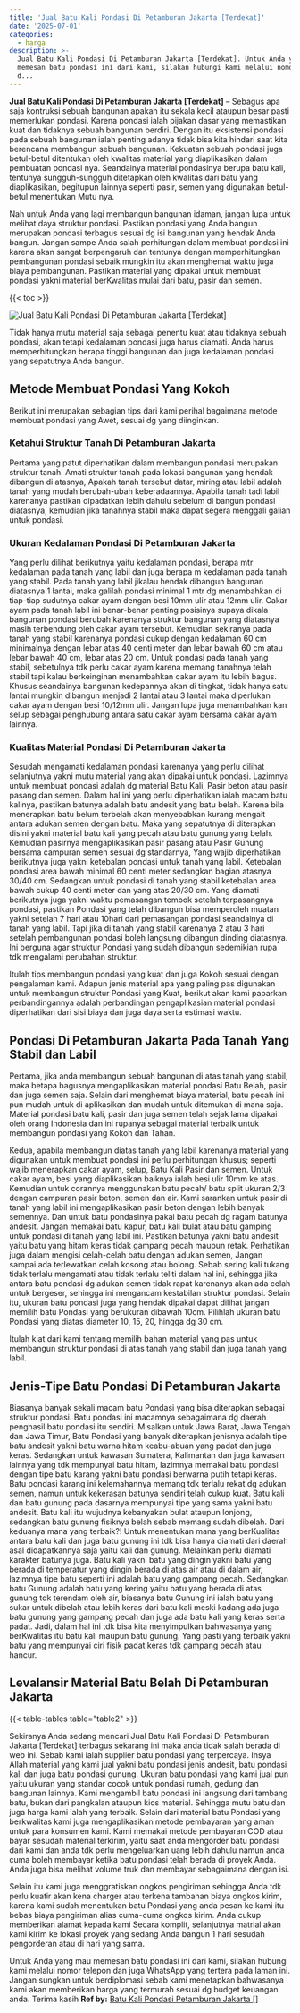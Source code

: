 ```yaml
---
title: 'Jual Batu Kali Pondasi Di Petamburan Jakarta [Terdekat]'
date: '2025-07-01'
categories:
  - harga
description: >-
  Jual Batu Kali Pondasi Di Petamburan Jakarta [Terdekat]. Untuk Anda yang mau
  memesan batu pondasi ini dari kami, silakan hubungi kami melalui nomor telepon
  d...
---
```


**Jual Batu Kali Pondasi Di Petamburan Jakarta \[Terdekat\]** – Sebagus apa saja kontruksi sebuah bangunan apakah itu sekala kecil ataupun besar pasti memerlukan pondasi. Karena pondasi ialah pijakan dasar yang memastikan kuat dan tidaknya sebuah bangunan berdiri. Dengan itu eksistensi pondasi pada sebuah bangunan ialah penting adanya tidak bisa kita hindari saat kita berencana membangun sebuah bangunan. Kekuatan sebuah pondasi juga betul-betul ditentukan oleh kwalitas material yang diaplikasikan dalam pembuatan pondasi nya. Seandainya material pondasinya berupa batu kali, tentunya sungguh-sungguh ditetapkan oleh kwalitas dari batu yang diaplikasikan, begitupun lainnya seperti pasir, semen yang digunakan betul-betul menentukan Mutu nya.

Nah untuk Anda yang lagi membangun bangunan idaman, jangan lupa untuk melihat daya struktur pondasi. Pastikan pondasi yang Anda bangun merupakan pondasi terbagus sesuai dg isi bangunan yang hendak Anda bangun. Jangan sampe Anda salah perhitungan dalam membuat pondasi ini karena akan sangat berpengaruh dan tentunya dengan memperhitungkan pembangunan pondasi sebaik mungkin itu akan menghemat waktu juga biaya pembangunan. Pastikan material yang dipakai untuk membuat pondasi yakni material berKwalitas mulai dari batu, pasir dan semen.

{{< toc >}}

![Jual Batu Kali Pondasi Di Petamburan Jakarta [Terdekat]](/images/jual-batu-kali-11.png)

Tidak hanya mutu material saja sebagai penentu kuat atau tidaknya sebuah pondasi, akan tetapi kedalaman pondasi juga harus diamati. Anda harus memperhitungkan berapa tinggi bangunan dan juga kedalaman pondasi yang sepatutnya Anda bangun.

## Metode Membuat Pondasi Yang Kokoh

Berikut ini merupakan sebagian tips dari kami perihal bagaimana metode membuat pondasi yang Awet, sesuai dg yang diinginkan.

### Ketahui Struktur Tanah Di Petamburan Jakarta

Pertama yang patut diperhatikan dalam membangun pondasi merupakan struktur tanah. Amati struktur tanah pada lokasi bangunan yang hendak dibangun di atasnya, Apakah tanah tersebut datar, miring atau labil adalah tanah yang mudah berubah-ubah keberadaannya. Apabila tanah tadi labil karenanya pastikan dipadatkan lebih dahulu sebelum di bangun pondasi diatasnya, kemudian jika tanahnya stabil maka dapat segera menggali galian untuk pondasi.

### Ukuran Kedalaman Pondasi Di Petamburan Jakarta

Yang perlu dilihat berikutnya yaitu kedalaman pondasi, berapa mtr kedalaman pada tanah yang labil dan juga berapa m kedalaman pada tanah yang stabil. Pada tanah yang labil jikalau hendak dibangun bangunan diatasnya 1 lantai, maka galilah pondasi minimal 1 mtr dg menambahkan di tiap-tiap sudutnya cakar ayam dengan besi 10mm ulir atau 12mm ulir. Cakar ayam pada tanah labil ini benar-benar penting posisinya supaya dikala bangunan pondasi berubah karenanya struktur bangunan yang diatasnya masih terbendung oleh cakar ayam tersebut. Kemudian sekiranya pada tanah yang stabil karenanya pondasi cukup dengan kedalaman 60 cm minimalnya dengan lebar atas 40 centi meter dan lebar bawah 60 cm atau lebar bawah 40 cm, lebar atas 20 cm. Untuk pondasi pada tanah yang stabil, sebetulnya tdk perlu cakar ayam karena memang tanahnya telah stabil tapi kalau berkeinginan menambahkan cakar ayam itu lebih bagus. Khusus seandainya bangunan kedepannya akan di tingkat, tidak hanya satu lantai mungkin dibangun menjadi 2 lantai atau 3 lantai maka diperlukan cakar ayam dengan besi 10/12mm ulir. Jangan lupa juga menambahkan kan selup sebagai penghubung antara satu cakar ayam bersama cakar ayam lainnya.

### Kualitas Material Pondasi Di Petamburan Jakarta

Sesudah mengamati kedalaman pondasi karenanya yang perlu dilihat selanjutnya yakni mutu material yang akan dipakai untuk pondasi. Lazimnya untuk membuat pondasi adalah dg material Batu Kali, Pasir beton atau pasir pasang dan semen. Dalam hal ini yang perlu diperhatikan ialah macam batu kalinya, pastikan batunya adalah batu andesit yang batu belah. Karena bila menerapkan batu belum terbelah akan menyebabkan kurang mengait antara adukan semen dengan batu. Maka yang sepatutnya di diterapkan disini yakni material batu kali yang pecah atau batu gunung yang belah. Kemudian pasirnya mengaplikasikan pasir pasang atau Pasir Gunung bersama campuran semen sesuai dg standarnya, Yang wajib diperhatikan berikutnya juga yakni ketebalan pondasi untuk tanah yang labil. Ketebalan pondasi area bawah minimal 60 centi meter sedangkan bagian atasnya 30/40 cm. Sedangkan untuk pondasi di tanah yang stabil ketebalan area bawah cukup 40 centi meter dan yang atas 20/30 cm. Yang diamati berikutnya juga yakni waktu pemasangan tembok setelah terpasangnya pondasi, pastikan Pondasi yang telah dibangun bisa memperoleh muatan yakni setelah 7 hari atau 10hari dari pemasangan pondasi seandainya di tanah yang labil. Tapi jika di tanah yang stabil karenanya 2 atau 3 hari setelah pembangunan pondasi boleh langsung dibangun dinding diatasnya. Ini berguna agar struktur Pondasi yang sudah dibangun sedemikian rupa tdk mengalami perubahan struktur.

Itulah tips membangun pondasi yang kuat dan juga Kokoh sesuai dengan pengalaman kami. Adapun jenis material apa yang paling pas digunakan untuk membangun struktur Pondasi yang Kuat, berikut akan kami paparkan perbandingannya adalah perbandingan pengaplikasian material pondasi diperhatikan dari sisi biaya dan juga daya serta estimasi waktu.

## Pondasi Di Petamburan Jakarta Pada Tanah Yang Stabil dan Labil

Pertama, jika anda membangun sebuah bangunan di atas tanah yang stabil, maka betapa bagusnya mengaplikasikan material pondasi Batu Belah, pasir dan juga semen saja. Selain dari menghemat biaya material, batu pecah ini pun mudah untuk di aplikasikan dan mudah untuk ditemukan di mana saja. Material pondasi batu kali, pasir dan juga semen telah sejak lama dipakai oleh orang Indonesia dan ini rupanya sebagai material terbaik untuk membangun pondasi yang Kokoh dan Tahan.

Kedua, apabila membangun diatas tanah yang labil karenanya material yang digunakan untuk membuat pondasi ini perlu perhitungan khusus; seperti wajib menerapkan cakar ayam, selup, Batu Kali Pasir dan semen. Untuk cakar ayam, besi yang diaplikasikan baiknya ialah besi ulir 10mm ke atas. Kemudian untuk corannya menggunakan batu pecah/ batu split ukuran 2/3 dengan campuran pasir beton, semen dan air. Kami sarankan untuk pasir di tanah yang labil ini mengaplikasikan pasir beton dengan lebih banyak semennya. Dan untuk batu pondasinya pakai batu pecah dg ragam batunya andesit. Jangan memakai batu kapur, batu kali bulat atau batu gamping untuk pondasi di tanah yang labil ini. Pastikan batunya yakni batu andesit yaitu batu yang hitam keras tidak gampang pecah maupun retak. Perhatikan juga dalam mengisi celah-celah batu dengan adukan semen, Jangan sampai ada terlewatkan celah kosong atau bolong. Sebab sering kali tukang tidak terlalu mengamati atau tidak terlalu teliti dalam hal ini, sehingga jika antara batu pondasi dg adukan semen tidak rapat karenanya akan ada celah untuk bergeser, sehingga ini mengancam kestabilan struktur pondasi. Selain itu, ukuran batu pondasi juga yang hendak dipakai dapat dilihat jangan memilih batu Pondasi yang berukuran dibawah 10cm. Pilihlah ukuran batu Pondasi yang diatas diameter 10, 15, 20, hingga dg 30 cm.

Itulah kiat dari kami tentang memilih bahan material yang pas untuk membangun struktur pondasi di atas tanah yang stabil dan juga tanah yang labil.

## Jenis-Tipe Batu Pondasi Di Petamburan Jakarta

Biasanya banyak sekali macam batu Pondasi yang bisa diterapkan sebagai struktur pondasi. Batu pondasi ini macamnya sebagaimana dg daerah penghasil batu pondasi itu sendiri. Misalkan untuk Jawa Barat, Jawa Tengah dan Jawa Timur, Batu Pondasi yang banyak diterapkan jenisnya adalah tipe batu andesit yakni batu warna hitam keabu-abuan yang padat dan juga keras. Sedangkan untuk kawasan Sumatera, Kalimantan dan juga kawasan lainnya yang tdk mempunyai batu hitam, lazimnya memakai batu pondasi dengan tipe batu karang yakni batu pondasi berwarna putih tetapi keras. Batu pondasi karang ini kelemahannya memang tdk terlalu rekat dg adukan semen, namun untuk kekerasan batunya sendiri telah cukup kuat. Batu kali dan batu gunung pada dasarnya mempunyai tipe yang sama yakni batu andesit. Batu kali itu wujudnya kebanyakan bulat ataupun lonjong, sedangkan batu gunung fisiknya belah sebab memang sudah dibelah. Dari keduanya mana yang terbaik?! Untuk menentukan mana yang berKualitas antara batu kali dan juga batu gunung ini tdk bisa hanya diamati dari daerah asal didapatkannya saja yaitu kali dan gunung. Melainkan perlu diamati karakter batunya juga. Batu kali yakni batu yang dingin yakni batu yang berada di temperatur yang dingin berada di atas air atau di dalam air, lazimnya tipe batu seperti ini adalah batu yang gampang pecah. Sedangkan batu Gunung adalah batu yang kering yaitu batu yang berada di atas gunung tdk terendam oleh air, biasanya batu Gunung ini ialah batu yang sukar untuk dibelah atau lebih keras dari batu kali meski kadang ada juga batu gunung yang gampang pecah dan juga ada batu kali yang keras serta padat. Jadi, dalam hal ini tdk bisa kita menyimpulkan bahwasanya yang berKwalitas itu batu kali maupun batu gunung. Yang pasti yang terbaik yakni batu yang mempunyai ciri fisik padat keras tdk gampang pecah atau hancur.

## Levalansir Material Batu Belah Di Petamburan Jakarta

{{< table-tables table="table2" >}}

Sekiranya Anda sedang mencari Jual Batu Kali Pondasi Di Petamburan Jakarta \[Terdekat\] terbagus sekarang ini maka anda tidak salah berada di web ini. Sebab kami ialah supplier batu pondasi yang terpercaya. Insya Allah material yang kami jual yakni batu pondasi jenis andesit, batu pondasi kali dan juga batu pondasi gunung. Ukuran batu pondasi yang kami jual pun yaitu ukuran yang standar cocok untuk pondasi rumah, gedung dan bangunan lainnya. Kami mengambil batu pondasi ini langsung dari tambang batu, bukan dari pangkalan ataupun kios material. Sehingga mutu batu dan juga harga kami ialah yang terbaik. Selain dari material batu Pondasi yang berkwalitas kami juga mengaplikasikan metode pembayaran yang aman untuk para konsumen kami. Kami memakai metode pembayaran COD atau bayar sesudah material terkirim, yaitu saat anda mengorder batu pondasi dari kami dan anda tdk perlu mengeluarkan uang lebih dahulu namun anda cuma boleh membayar ketika batu pondasi telah berada di proyek Anda. Anda juga bisa melihat volume truk dan membayar sebagaimana dengan isi.

Selain itu kami juga menggratiskan ongkos pengiriman sehingga Anda tdk perlu kuatir akan kena charger atau terkena tambahan biaya ongkos kirim, karena kami sudah menentukan batu Pondasi yang anda pesan ke kami itu bebas biaya pengiriman alias cuma-cuma ongkos kirim. Anda cukup memberikan alamat kepada kami Secara komplit, selanjutnya matrial akan kami kirim ke lokasi proyek yang sedang Anda bangun 1 hari sesudah pengorderan atau di hari yang sama.

Untuk Anda yang mau memesan batu pondasi ini dari kami, silakan hubungi kami melalui nomor telepon dan juga WhatsApp yang tertera pada laman ini. Jangan sungkan untuk berdiplomasi sebab kami menetapkan bahwasanya kami akan memberikan harga yang termurah sesuai dg budget keuangan anda. Terima kasih
**Ref by:** [Batu Kali Pondasi Petamburan Jakarta []](https://id.wikipedia.org/wiki/Batu)
